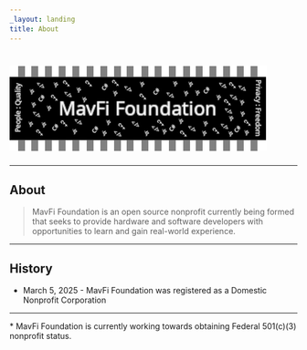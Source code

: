 ```yaml
---
_layout: landing
title: About
---
```

# ![ <MavFi Foundation> ]( <images/MavFiBanner.png> )

---

## About

> MavFi Foundation is an open source nonprofit currently being formed that seeks to provide hardware and software developers with opportunities to learn and gain real-world experience.

---

## History

- March 5, 2025 - MavFi Foundation was registered as a Domestic Nonprofit Corporation

---
\* MavFi Foundation is currently working towards obtaining Federal 501(c)(3) nonprofit status.
